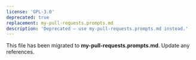 ```yaml
---
license: 'GPL-3.0'
deprecated: true
replacement: my-pull-requests.prompts.md
description: 'Deprecated – use my-pull-requests.prompts.md instead.'
---
```


This file has been migrated to **my-pull-requests.prompts.md**. Update any references.

